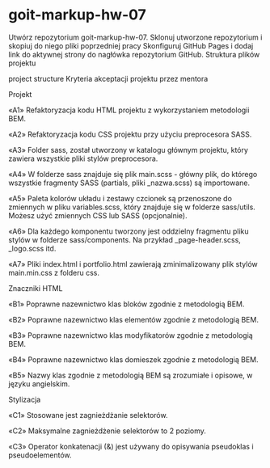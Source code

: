 # goit-markup-hw-07

Utwórz repozytorium goit-markup-hw-07.
Sklonuj utworzone repozytorium i skopiuj do niego pliki poprzedniej pracy
Skonfiguruj GitHub Pages i dodaj link do aktywnej strony do nagłówka repozytorium GitHub.
Struktura plików projektu​

project structure
Kryteria akceptacji projektu przez mentora​

Projekt​

«A1» Refaktoryzacja kodu HTML projektu z wykorzystaniem metodologii BEM.

«A2» Refaktoryzacja kodu CSS projektu przy użyciu preprocesora SASS.

«A3» Folder sass, został utworzony w katalogu głównym projektu, który zawiera wszystkie pliki stylów preprocesora.

«A4» W folderze sass znajduje się plik main.scss - główny plik, do którego wszystkie fragmenty SASS (partials, pliki _nazwa.scss) są importowane.

«A5» Paleta kolorów układu i zestawy czcionek są przenoszone do zmiennych w pliku variables.scss, który znajduje się w folderze sass/utils. Możesz użyć zmiennych CSS lub SASS (opcjonalnie).

«A6» Dla każdego komponentu tworzony jest oddzielny fragmentu pliku stylów w folderze sass/components. Na przykład _page-header.scss, _logo.scss itd.

«A7» Pliki index.html i portfolio.html zawierają zminimalizowany plik stylów main.min.css z folderu css.

Znaczniki HTML​

«B1» Poprawne nazewnictwo klas bloków zgodnie z metodologią BEM.

«B2» Poprawne nazewnictwo klas elementów zgodnie z metodologią BEM.

«B3» Poprawne nazewnictwo klas modyfikatorów zgodnie z metodologią BEM.

«B4» Poprawne nazewnictwo klas domieszek zgodnie z metodologią BEM.

«B5» Nazwy klas zgodnie z metodologią BEM są zrozumiałe i opisowe, w języku angielskim.

Stylizacja​

«C1» Stosowane jest zagnieżdżanie selektorów.

«C2» Maksymalne zagnieżdżenie selektorów to 2 poziomy.

«C3» Operator konkatenacji (&) jest używany do opisywania pseudoklas i pseudoelementów.